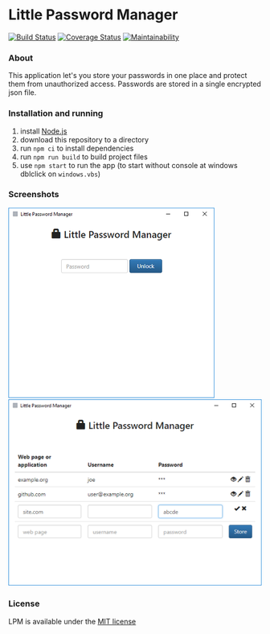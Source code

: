 # Little Password Manager
[![Build Status](https://travis-ci.com/errotan/little-password-manager.svg?branch=master)](https://travis-ci.com/errotan/little-password-manager) [![Coverage Status](https://coveralls.io/repos/github/errotan/little-password-manager/badge.svg?branch=master)](https://coveralls.io/github/errotan/little-password-manager?branch=master) [![Maintainability](https://api.codeclimate.com/v1/badges/4bbc5561ba99cb5c3bd7/maintainability)](https://codeclimate.com/github/errotan/little-password-manager/maintainability)

### About

This application let's you store your passwords in one place and protect them from unauthorized access. Passwords are stored in a single encrypted json file.

### Installation and running

1. install [Node.js](https://nodejs.org/)
2. download this repository to a directory
3. run `npm ci` to install dependencies
3. run `npm run build` to build project files
4. use `npm start` to run the app (to start without console at windows dblclick on `windows.vbs`)

### Screenshots

![Screenshot 1](screenshot1.png)
![Screenshot 2](screenshot2.png)

### License

LPM is available under the [MIT license](LICENSE)
